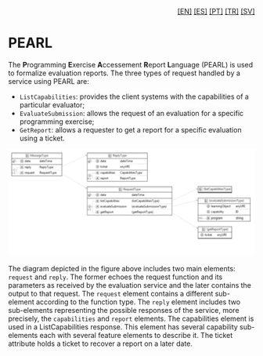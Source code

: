 <p align="right">
  <a href="README.md">[EN]</a>
  <a href="README_es.md">[ES]</a>
  <a href="README_pt.md">[PT]</a>
  <a href="README_tr.md">[TR]</a>
  <a href="README_sv.md">[SV]</a>
</p>

# PEARL 

The **P**rogramming **E**xercise **A**ccessement **R**eport **L**anguage (PEARL) is used to formalize evaluation reports. The three types of request handled by
a service using PEARL are: 

 - `ListCapabilities`: provides the client systems with the capabilities of a particular evaluator;
 - `EvaluateSubmission`: allows the request of an evaluation for a specific programming exercise;
 - `GetReport`: allows a requester to get a report for a specific evaluation using
a ticket. 

![PEARL Scdhema](PEARL.png)

The diagram depicted in the
figure above includes two main elements: `request` and `reply`. The former echoes the request function and its parameters as received by the evaluation service and the later contains the output to that request.
The `request` element contains a different sub-element according to the function type. The `reply` element includes two sub-elements representing the possible responses of the service, more precisely, the `capabilities` and `report` elements.
The capabilities element is used in a ListCapabilities response. This element has several capability sub-elements each with several feature elements to describe it. The ticket attribute holds a ticket to recover a report on a later date.
